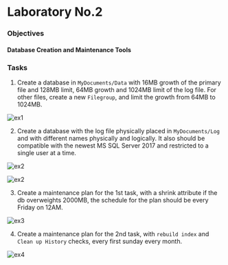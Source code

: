 # Laboratory No.2


### Objectives

#### Database Creation and Maintenance Tools

### Tasks

1. Create a database in `MyDocuments/Data` with 16MB growth of the primary file and 128MB limit, 64MB growth and 1024MB limit of the log file. For other files, create a new `Filegroup`, and limit the growth from 64MB to 1024MB.

![ex1](https://user-images.githubusercontent.com/22482507/45377107-47777100-b602-11e8-9a98-a8d735a2471a.JPG)

2. Create a database with the log file physically placed in `MyDocuments/Log` and with different names physically and logically. It also should be compatible with the newest MS SQL Server 2017 and restricted to a single user at a time.

![ex2](https://user-images.githubusercontent.com/22482507/45377108-47777100-b602-11e8-921b-2dc2a1b92d6e.JPG)

![ex2](https://user-images.githubusercontent.com/22482507/45377109-48100780-b602-11e8-8c57-598d1b25b1d2.JPG)

3. Create a maintenance plan for the 1st task, with a shrink attribute if the db overweights 2000MB, the schedule for the plan should be every Friday on 12AM.

![ex3](https://user-images.githubusercontent.com/22482507/45377110-48100780-b602-11e8-9520-3f9404637625.JPG)

4. Create a maintenance plan for the 2nd task, with `rebuild index` and `Clean up History` checks, every first sunday every month.

![ex4](https://user-images.githubusercontent.com/22482507/45377112-48100780-b602-11e8-830b-db1f34d808f4.JPG)
